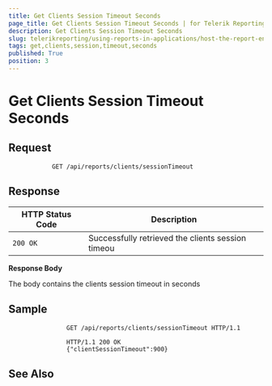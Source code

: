 ```yaml
---
title: Get Clients Session Timeout Seconds
page_title: Get Clients Session Timeout Seconds | for Telerik Reporting Documentation
description: Get Clients Session Timeout Seconds
slug: telerikreporting/using-reports-in-applications/host-the-report-engine-remotely/telerik-reporting-rest-services/rest-api-reference/clients-api/get-clients-session-timeout-seconds
tags: get,clients,session,timeout,seconds
published: True
position: 3
---
```


# Get Clients Session Timeout Seconds



## Request

	
````
            GET /api/reports/clients/sessionTimeout
````



## Response


| HTTP Status Code | Description |
| ------ | ------ |
|`200 OK`|Successfully retrieved the clients session timeou|




__Response Body__ 

The body contains the clients session timeout in seconds         

## Sample

	
````
                GET /api/reports/clients/sessionTimeout HTTP/1.1
````
````
                HTTP/1.1 200 OK
                {"clientSessionTimeout":900}
````



## See Also

